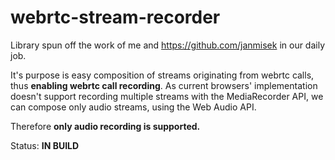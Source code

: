 # webrtc-stream-recorder

Library spun off the work of me and https://github.com/janmisek in our daily job.

It's purpose is easy composition of streams originating from webrtc calls, thus **enabling webrtc call recording**.
As current browsers' implementation doesn't support recording multiple streams with the MediaRecorder API, we can compose only audio streams, using the Web Audio API.

Therefore **only audio recording is supported.**

Status: **IN BUILD**
